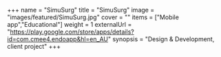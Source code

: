 +++
name = "SimuSurg"
title = "SimuSurg"
image = "images/featured/SimuSurg.jpg"
cover = ""
items = ["Mobile app","Educational"]
weight = 1
externalUrl = "https://play.google.com/store/apps/details?id=com.cmee4.endoapp&hl=en_AU"
synopsis = "Design & Development, client project"
+++
